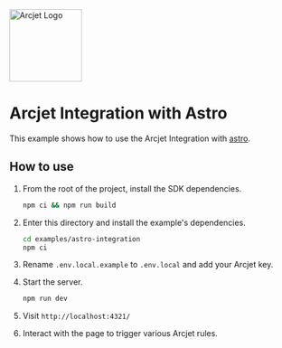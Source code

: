 <a href="https://arcjet.com" target="_arcjet-home">
  <picture>
    <source media="(prefers-color-scheme: dark)" srcset="https://arcjet.com/logo/arcjet-dark-lockup-voyage-horizontal.svg">
    <img src="https://arcjet.com/logo/arcjet-light-lockup-voyage-horizontal.svg" alt="Arcjet Logo" height="128" width="auto">
  </picture>
</a>

# Arcjet Integration with Astro

This example shows how to use the Arcjet Integration with
[astro](https://astro.build/).

## How to use

1. From the root of the project, install the SDK dependencies.

   ```bash
   npm ci && npm run build
   ```

2. Enter this directory and install the example's dependencies.

   ```bash
   cd examples/astro-integration
   npm ci
   ```

3. Rename `.env.local.example` to `.env.local` and add your Arcjet key.

4. Start the server.

   ```bash
   npm run dev
   ```

5. Visit `http://localhost:4321/`

6. Interact with the page to trigger various Arcjet rules.
